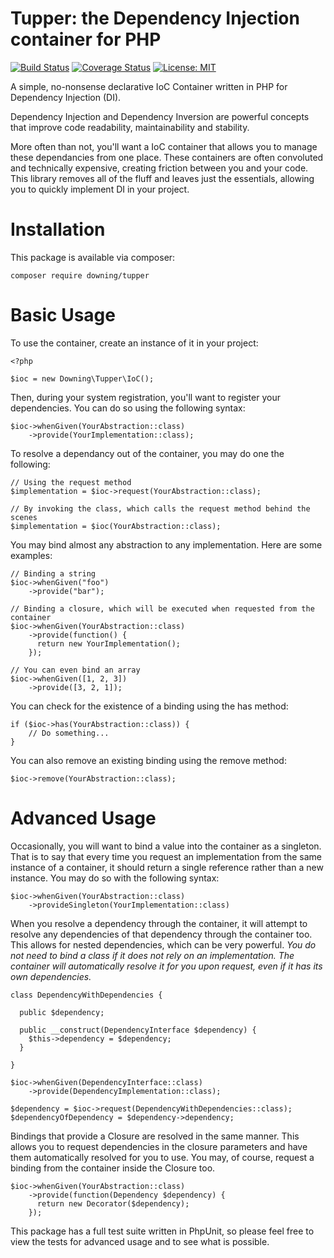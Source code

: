 # Tupper: the Dependency Injection container for PHP


[![Build Status](https://travis-ci.org/lukeraymonddowning/DependencyInjectionContainer.svg?branch=master)](https://travis-ci.org/lukeraymonddowning/DependencyInjectionContainer)
[![Coverage Status](https://coveralls.io/repos/github/lukeraymonddowning/Tupper/badge.svg?branch=master)](https://coveralls.io/github/lukeraymonddowning/Tupper?branch=master)
[![License: MIT](https://img.shields.io/badge/License-MIT-yellow.svg)](https://opensource.org/licenses/MIT)

A simple, no-nonsense declarative IoC Container written in PHP for Dependency Injection (DI).

Dependency Injection and Dependency Inversion are powerful concepts that improve code readability, maintainability and stability.

More often than not, you'll want a IoC container that allows you to manage these dependancies from one place. These containers are often convoluted and technically expensive, creating friction between you and your code. This library removes all of the fluff and leaves just the essentials, allowing you to quickly implement DI in your project.

# Installation
This package is available via composer:

`composer require downing/tupper`

# Basic Usage
To use the container, create an instance of it in your project:

```
<?php

$ioc = new Downing\Tupper\IoC();
```

Then, during your system registration, you'll want to register your dependencies. You can do so using the following syntax:

```
$ioc->whenGiven(YourAbstraction::class)
    ->provide(YourImplementation::class);
```

To resolve a dependancy out of the container, you may do one the following:

```
// Using the request method
$implementation = $ioc->request(YourAbstraction::class);

// By invoking the class, which calls the request method behind the scenes
$implementation = $ioc(YourAbstraction::class);
```

You may bind almost any abstraction to any implementation. Here are some examples:

```
// Binding a string
$ioc->whenGiven("foo")
    ->provide("bar");

// Binding a closure, which will be executed when requested from the container
$ioc->whenGiven(YourAbstraction::class)
    ->provide(function() {
      return new YourImplementation();
    });

// You can even bind an array
$ioc->whenGiven([1, 2, 3])
    ->provide([3, 2, 1]);
```

You can check for the existence of a binding using the has method:

```
if ($ioc->has(YourAbstraction::class)) {
    // Do something...
}
```

You can also remove an existing binding using the remove method:

```
$ioc->remove(YourAbstraction::class);
```

# Advanced Usage

Occasionally, you will want to bind a value into the container as a singleton. That is to say that every time you request 
an implementation from the same instance of a container, it should return a single reference rather than a new instance. You may do so with the following syntax:

```
$ioc->whenGiven(YourAbstraction::class)
    ->provideSingleton(YourImplementation::class)
```

When you resolve a dependency through the container, it will attempt to resolve any dependencies of that dependency through the container too. This allows for nested dependencies, which can be very powerful. 
*You do not need to bind a class if it does not rely on an implementation. The container will automatically resolve it for you upon request, even if it has its own dependencies.*

```
class DependencyWithDependencies {
  
  public $dependency;
  
  public __construct(DependencyInterface $dependency) {
    $this->dependency = $dependency;
  }
  
}

$ioc->whenGiven(DependencyInterface::class)
    ->provide(DependencyImplementation::class);
    
$dependency = $ioc->request(DependencyWithDependencies::class);
$dependencyOfDependency = $dependency->dependency;
```

Bindings that provide a Closure are resolved in the same manner. This allows you to request dependencies in the closure parameters and have them automatically resolved for you to use. You may, of course, request a binding from the container inside the Closure too.

```
$ioc->whenGiven(YourAbstraction::class)
    ->provide(function(Dependency $dependency) {
      return new Decorator($dependency);
    });
```

This package has a full test suite written in PhpUnit, so please feel free to view the tests for advanced usage and to see what is possible.
